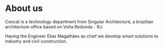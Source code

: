 # About us
Concat is a technology department from Singular Architecture, a brazilian architecture office based on Volta Redonda - RJ.

Having the Engineer Elias Magalhães as chief we develop smart solutions to industry and civil construction.
